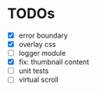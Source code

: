 # TODOs

- [x] error boundary
- [x] overlay css
- [ ] logger module
- [x] fix: thumbnail content
- [ ] unit tests
- [ ] virtual scroll

